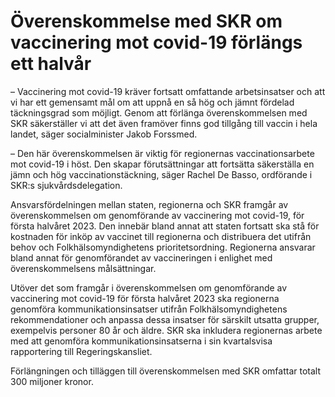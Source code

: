 # Överenskommelse med SKR om vaccinering mot covid-19 förlängs ett halvår

– Vaccinering mot covid\-19 kräver fortsatt omfattande arbetsinsatser och att vi har ett gemensamt mål om att uppnå en så hög och jämnt fördelad täckningsgrad som möjligt. Genom att förlänga överenskommelsen med SKR säkerställer vi att det även framöver finns god tillgång till vaccin i hela landet, säger socialminister Jakob Forssmed.

­– Den här överenskommelsen är viktig för regionernas vaccinationsarbete mot covid\-19 i höst. Den skapar förutsättningar att fortsätta säkerställa en jämn och hög vaccinationstäckning, säger Rachel De Basso, ordförande i SKR:s sjukvårdsdelegation.

Ansvarsfördelningen mellan staten, regionerna och SKR framgår av överenskommelsen om genomförande av vaccinering mot covid\-19, för första halvåret 2023\. Den innebär bland annat att staten fortsatt ska stå för kostnaden för inköp av vaccinet till regionerna och distribuera det utifrån behov och Folkhälsomyndighetens prioritetsordning. Regionerna ansvarar bland annat för genomförandet av vaccineringen i enlighet med överenskommelsens målsättningar.

Utöver det som framgår i överenskommelsen om genomförande av vaccinering mot covid\-19 för första halvåret 2023 ska regionerna genomföra kommunikationsinsatser utifrån Folkhälsomyndighetens rekommendationer och anpassa dessa insatser för särskilt utsatta grupper, exempelvis personer 80 år och äldre. SKR ska inkludera regionernas arbete med att genomföra kommunikationsinsatserna i sin kvartalsvisa rapportering till Regeringskansliet.

Förlängningen och tilläggen till överenskommelsen med SKR omfattar totalt 300 miljoner kronor.
